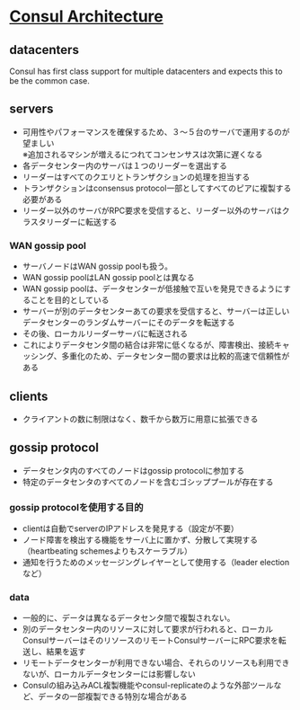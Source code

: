 # [Consul Architecture](https://www.consul.io/docs/internals/architecture.html)

## datacenters
Consul has first class support for multiple datacenters and expects this to be the common case.

## servers
- 可用性やパフォーマンスを確保するため、３～５台のサーバで運用するのが望ましい  
※追加されるマシンが増えるにつれてコンセンサスは次第に遅くなる
- 各データセンター内のサーバは１つのリーダーを選出する
- リーダーはすべてのクエリとトランザクションの処理を担当する
- トランザクションはconsensus protocol一部としてすべてのピアに複製する必要がある
- リーダー以外のサーバがRPC要求を受信すると、リーダー以外のサーバはクラスタリーダーに転送する

### WAN gossip pool
- サーバノードはWAN gossip poolも扱う。
- WAN gossip poolはLAN gossip poolとは異なる
- WAN gossip poolは、データセンターが低接触で互いを発見できるようにすることを目的としている
- サーバーが別のデータセンターあての要求を受信すると、サーバーは正しいデータセンターのランダムサーバーにそのデータを転送する
- その後、ローカルリーダーサーバに転送される
- これによりデータセンタ間の結合は非常に低くなるが、障害検出、接続キャッシング、多重化のため、データセンター間の要求は比較的高速で信頼性がある

## clients
- クライアントの数に制限はなく、数千から数万に用意に拡張できる

## gossip protocol
- データセンタ内のすべてのノードはgossip protocolに参加する
- 特定のデータセンタのすべてのノードを含むゴシッププールが存在する

### gossip protocolを使用する目的
- clientは自動でserverのIPアドレスを発見する（設定が不要）
- ノード障害を検出する機能をサーバ上に置かず、分散して実現する（heartbeating schemesよりもスケーラブル）
- 通知を行うためのメッセージングレイヤーとして使用する（leader electionなど）

### data
- 一般的に、データは異なるデータセンタ間で複製されない。　　
- 別のデータセンター内のリソースに対して要求が行われると、ローカルConsulサーバーはそのリソースのリモートConsulサーバーにRPC要求を転送し、結果を返す　　
- リモートデータセンターが利用できない場合、それらのリソースも利用できないが、ローカルデータセンターには影響しない　　
- Consulの組み込みACL複製機能やconsul-replicateのような外部ツールなど、データの一部複製できる特別な場合がある
